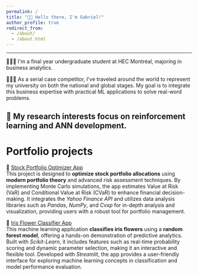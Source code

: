 ```yaml
---
permalink: /
title: "👋🏽 Hello there, I'm Gabriel!"
author_profile: true
redirect_from: 
  - /about/
  - /about.html
---
```


---
👨🏽‍💻 I'm a final year undergraduate student at HEC Montréal, majoring in business analytics.

👨🏽‍💼 As a serial case competitor, I've traveled around the world to represent my university on both the national and global stages. My goal is to integrate this business expertise with practical ML applications to solve real-word problems.

🔬 My research interests focus on reinforcement learning and ANN development.
---

Portfolio projects
======
🔗 [Stock Portfolio Optimizer App](https://port-opt.streamlit.app) <br> This project is designed to **optimize stock portfolio allocations** using **modern portfolio theory** and advanced risk assessment techniques. By implementing Monte Carlo simulations, the app estimates Value at Risk (VaR) and Conditional Value at Risk (CVaR) to enhance financial decision-making. It integrates the *Yahoo Finance API* and utilizes data analysis libraries such as *Pandas*, *NumPy*, and *Cvxp* for in-depth analysis and visualization, providing users with a robust tool for portfolio management.

🔗 [Iris Flower Classifier App](https://iris-class.streamlit.app) <br> This machine learning application **classifies iris flowers** using a **random forest model**, offering a hands-on demonstration of predictive analytics. Built with *Scikit-Learn*, it includes features such as real-time probability scoring and dynamic parameter selection, making it an interactive and flexible tool. Developed with *Streamlit*, the app provides a user-friendly interface for exploring machine learning concepts in classification and model performance evaluation.

